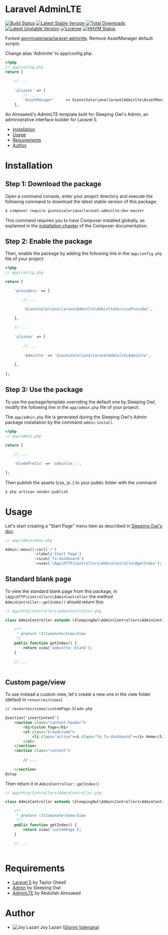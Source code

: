 Laravel AdminLTE
================
[![Build Status](https://travis-ci.org/gionnivaleriana/laravel-adminlte.svg)](https://travis-ci.org/gionnivaleriana/laravel-adminlte)
[![Latest Stable Version](https://poser.pugx.org/gionnivaleriana/laravel-adminlte/v/stable.svg)](https://packagist.org/packages/gionnivaleriana/laravel-adminlte) 
[![Total Downloads](https://poser.pugx.org/gionnivaleriana/laravel-adminlte/downloads.svg)](https://packagist.org/packages/gionnivaleriana/laravel-adminlte) 
[![Latest Unstable Version](https://poser.pugx.org/gionnivaleriana/laravel-adminlte/v/unstable.svg)](https://packagist.org/packages/gionnivaleriana/laravel-adminlte) 
[![License](https://poser.pugx.org/gionnivaleriana/laravel-adminlte/license.svg)](https://packagist.org/packages/gionnivaleriana/laravel-adminlte)
[![HHVM Status](http://hhvm.h4cc.de/badge/gionnivaleriana/laravel-adminlte.svg)](http://hhvm.h4cc.de/package/gionnivaleriana/laravel-adminlte)


Forked [gionnivaleriana/laravel-adminlte](https://github.com/gionnivaleriana/laravel-adminlte). Remove AssetManager default scripts.

Change alias 'Adminlte' to app/config.php.

```php
<?php
// app/config.php
return [
    
    // ...
    
    'aliases' => [
        // ...
        'AssetManager'     => GionniValeriana\laravelAdminlte\AssetManager::class,
    ],
```


An Almsaeed's AdminLTE template built for Sleeping Owl's Admin, an administrative interface builder for Laravel 5.

- [Installation](#installation)
- [Usage](#usage)
- [Requirements](#requirements)
- [Author](#author)

Installation
============

Step 1: Download the package
----------------------------

Open a command console, enter your project directory and execute the following command to download the latest stable version of this package:

```bash
$ composer require gionnivaleriana/laravel-adminlte:dev-master
```

This command requires you to have Composer installed globally, as explained in the [installation chapter](https://getcomposer.org/doc/00-intro.md) of the Composer documentation.

Step 2: Enable the package
--------------------------

Then, enable the package by adding the following line in the `app/config.php` file of your project:

```php
<?php
// app/config.php

return [

    'providers' => [

        // ...

        'GionniValeriana\laravelAdminlte\AdminlteServiceProvider',

    ],
    
    // ...
    
    'aliases' => [
    
        // ...
    
        'Adminlte' => 'GionniValeriana\laravelAdminlte\Adminlte',
    
    ],
    
];
```

Step 3: Use the package
-----------------------

To use the package/template overriding the default one by Sleeping Owl, modify the following line in the `app/admin.php` file of your project:

The `app/admin.php` file is generated during the Sleeping Owl's Admin package installation by the command `admin:install`.

```php
<?php
// app/admin.php

return [
    
    // ...

    'bladePrefix' => 'adminlte::',
    
];
```

Then publish the assets (css, js..) to your public folder with the command

```bash
$ php artisan vendor:publish
```

Usage
=====
Let's start creating a "Start Page" menu item as described in [Sleeping Owl's doc](http://sleeping-owl.github.io/en/Getting_Started/Menu_Configuration.html).

```php
// app/admin/menu.php

Admin::menu()->url('/')
             ->label('Start Page')
             ->icon('fa-dashboard')
             ->uses('\App\HTTP\Controllers\AdminController@getIndex');

```

Standard blank page
-------------------
To view the standard blank page from this package, in `\App\HTTP\Controllers\AdminController` the method `AdminController::getIndex()` should return this:

```php
// app/Http/Controllers/AdminController.php

class AdminController extends \SleepingOwl\Admin\Controllers\AdminController {

    /**
     * @return \Illuminate\View\View
     */
    public function getIndex() {
        return view('adminlte::blank');
    }
    
    // ...
    
```

Custom page/view
----------------
To use instead a custom view, let's create a new one in the view folder (default in `resources/views`)
 
```html
// resources/views/customPage.blade.php

@section('innerContent')
    <section class="content-header">
        <h1>Custom Page</h1>
        <ol class="breadcrumb">
            <li class="active"><i class="fa fa-dashboard"></i> Home</li>
        </ol>
    </section>
    <section class="content">
    
        // ...
        
    </section>
@stop

```

Then return it in `AdminController::getIndex()`

```php
// app/Http/Controllers/AdminController.php

class AdminController extends \SleepingOwl\Admin\Controllers\AdminController {

    /**
     * @return \Illuminate\View\View
     */
    public function getIndex() {
        return view('customPage');
    }
    
    // ...
    
```

Requirements
============
* [Laravel 5](http://github.com/laravel/laravel) by Taylor Otwell
* [Admin](http://github.com/sleeping-owl/admin) by Sleeping Owl
* [AdminLTE](http://github.com/almasaeed2010/AdminLTE) by Abdullah Almsaeed

Author
======
* ![Joy Lazari](https://avatars0.githubusercontent.com/u/6898095?s=15) Joy Lazari ([Gionni Valeriana](https://github.com/gionnivaleriana))